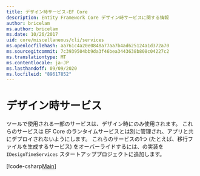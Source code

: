 ```yaml
---
title: デザイン時サービス-EF Core
description: Entity Framework Core デザイン時サービスに関する情報
author: bricelam
ms.author: bricelam
ms.date: 10/26/2017
uid: core/miscellaneous/cli/services
ms.openlocfilehash: aa761c4a20e0848a77aa7b4ad625124a1d372a70
ms.sourcegitcommit: 7c3939504bb9da3f46bea3443638b808c04227c2
ms.translationtype: MT
ms.contentlocale: ja-JP
ms.lasthandoff: 09/09/2020
ms.locfileid: "89617852"
---
```

# <a name="design-time-services"></a>デザイン時サービス

ツールで使用される一部のサービスは、デザイン時にのみ使用されます。 これらのサービスは EF Core のランタイムサービスとは別に管理され、アプリと共にデプロイされないようにします。 これらのサービスの1つ (たとえば、移行ファイルを生成するサービス) をオーバーライドするには、の実装を `IDesignTimeServices` スタートアッププロジェクトに追加します。

[!code-csharp[Main](../../../../samples/core/Miscellaneous/CommandLine/DesignTimeServices.cs)]
